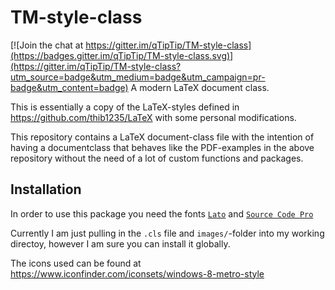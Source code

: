 # TM-style-class

[![Join the chat at https://gitter.im/qTipTip/TM-style-class](https://badges.gitter.im/qTipTip/TM-style-class.svg)](https://gitter.im/qTipTip/TM-style-class?utm_source=badge&utm_medium=badge&utm_campaign=pr-badge&utm_content=badge)
A modern LaTeX document class.

This is essentially a copy of the LaTeX-styles defined in
https://github.com/thib1235/LaTeX
with some personal modifications.

This repository contains a LaTeX document-class file with the intention of having a documentclass
that behaves like the PDF-examples in the above repository without the need of a lot of custom functions
and packages.

## Installation

In order to use this package you need the fonts [`Lato`](http://www.latofonts.com/lato-free-fonts/) and [`Source Code Pro`](https://github.com/adobe-fonts/source-code-pro)

Currently I am just pulling in the `.cls` file and `images/`-folder into my working directoy, however I am sure you can install it globally. 

The icons used can be found at
https://www.iconfinder.com/iconsets/windows-8-metro-style
